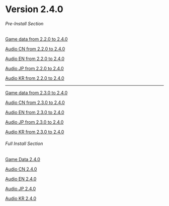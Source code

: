 # Version 2.4.0

###### Pre-Install Section
[Game data from 2.2.0 to 2.4.0](https://autopatchhk.yuanshen.com/client_app/update/hk4e_global/10/game_2.2.0_2.4.0_diff_9kTlUMvuWDeNOKap.zip)

[Audio CN from 2.2.0 to 2.4.0](https://autopatchhk.yuanshen.com/client_app/update/hk4e_global/10/zh-cn_2.2.0_2.4.0_diff_Ui7XBC3FITMPL0hl.zip)

[Audio EN from 2.2.0 to 2.4.0](https://autopatchhk.yuanshen.com/client_app/update/hk4e_global/10/en-us_2.2.0_2.4.0_diff_XD7bFBn31MpLcVws.zip)

[Audio JP from 2.2.0 to 2.4.0](https://autopatchhk.yuanshen.com/client_app/update/hk4e_global/10/ja-jp_2.2.0_2.4.0_diff_euy5Exgt3bZdmfUr.zip)

[Audio KR from 2.2.0 to 2.4.0](https://autopatchhk.yuanshen.com/client_app/update/hk4e_global/10/ko-kr_2.2.0_2.4.0_diff_Eq0ekGyVaBIWFdM5.zip)

<hr>

[Game data from 2.3.0 to 2.4.0](https://autopatchhk.yuanshen.com/client_app/update/hk4e_global/10/game_2.3.0_2.4.0_diff_jm6dxRrsaWQ0wT2X.zip)

[Audio CN  from 2.3.0 to 2.4.0](https://autopatchhk.yuanshen.com/client_app/update/hk4e_global/10/zh-cn_2.3.0_2.4.0_diff_CMYcoWsF1EuhiLpx.zip)

[Audio EN  from 2.3.0 to 2.4.0](https://autopatchhk.yuanshen.com/client_app/update/hk4e_global/10/en-us_2.3.0_2.4.0_diff_nB9mKiPvfW8MhRZd.zip)

[Audio JP  from 2.3.0 to 2.4.0](https://autopatchhk.yuanshen.com/client_app/update/hk4e_global/10/ja-jp_2.3.0_2.4.0_diff_VnP5l3toBOKUapvi.zip)

[Audio KR  from 2.3.0 to 2.4.0](https://autopatchhk.yuanshen.com/client_app/update/hk4e_global/10/ko-kr_2.3.0_2.4.0_diff_nykbuZGrtEsg5eTz.zip)

###### Full Install Section
[Game Data 2.4.0](https://autopatchhk.yuanshen.com/client_app/download/pc_zip/20211225051318_JHACtHpvJ2yRaZH0/GenshinImpact_2.4.0.zip)

[Audio CN 2.4.0](https://autopatchhk.yuanshen.com/client_app/download/pc_zip/20211225051318_JHACtHpvJ2yRaZH0/Audio_Chinese_2.4.0.zip)

[Audio EN 2.4.0](https://autopatchhk.yuanshen.com/client_app/download/pc_zip/20211225051318_JHACtHpvJ2yRaZH0/Audio_English(US)_2.4.0.zip)

[Audio JP 2.4.0](https://autopatchhk.yuanshen.com/client_app/download/pc_zip/20211225051318_JHACtHpvJ2yRaZH0/Audio_Japanese_2.4.0.zip)

[Audio KR 2.4.0](https://autopatchhk.yuanshen.com/client_app/download/pc_zip/20211225051318_JHACtHpvJ2yRaZH0/Audio_Korean_2.4.0.zip)
